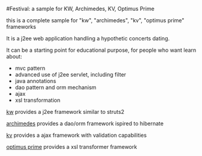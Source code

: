 #Festival: a sample for KW, Archimedes, KV, Optimus Prime

this is a complete sample for "kw", "archimedes", "kv", "optimus prime" frameworks

It is a j2ee web application handling a hypothetic concerts dating.

It can be a starting point for educational purpose, for people who want learn about:

*  mvc pattern
*  advanced use of j2ee servlet, including filter
*  java annotations
*  dao pattern and orm mechanism
*  ajax
*  xsl transformation


[kw](../kw)
provides a j2ee framework similar to struts2

[archimedes](../archimedes)
provides a dao/orm framework ispired to hibernate

[kv](../kv)
provides a ajax framework with validation capabilities

[optimus prime](../optimus_prime)
provides a xsl transformer framework 
